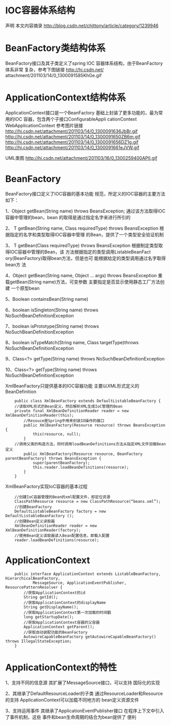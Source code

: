 IOC容器体系结构
===
声明 本文内容摘录
http://blog.csdn.net/chjttony/article/category/1239946

BeanFactory类结构体系
====

BeanFactory接口及其子类定义了spring IOC
容器体系结构，由于BeanFactory体系非常
复杂，参考下图链接
http://hi.csdn.net/
attachment/201103/14/0_1300091585KhGe.gif

ApplicationContext结构体系
====

ApplicationContext接口是一个BeanFactory
基础上封装了更多功能的，最为常用的IOC
容器，包含两个子接口ConfigurableAppli
cationContext  WebApplicationContext
参考图片链接
http://hi.csdn.net/attachment/201103/14/0_1300091636JbBr.gif
http://hi.csdn.net/attachment/201103/14/0_1300091650ZB6m.gif
http://hi.csdn.net/attachment/201103/14/0_1300091656DZ1g.gif
http://hi.csdn.net/attachment/201103/14/0_1300091661eJVW.gif

UML类图
http://hi.csdn.net/attachment/201103/16/0_1300259400APII.gif

BeanFactory
====

BeanFactory接口定义了IOC容器的基本功能
规范，所定义的IOC容器的主要方法如下：

1、Object getBean(String name) throws 
BeansException;
通过该方法取得IOC容器中管理的bean，bean
的取得是通过指定名字来进行所引的

2、<T> T getBean(String name, Class<T>
 requiredType) throws BeansException
 根据指定的名字和类型取得IOC容器中管理
 的Bean，提供了一个类型安全验证机制

3、<T> T getBean(Class<T> requiredType)
throws BeansException 
根据制定类型取得IOC容器中管理的Bean，该
方法根据指定的类型调用ListableBeanFact
ory(BeanFactory)取得bean方法，但是也可
能根据给定的类型调用通过名字取得bean方
法

4、Object getBean(String name, Object
... args) throws BeansException
重载getBean(String name)方法，可变参数
主要指定是否显示使用静态工厂方法创建
一个原型bean

5、Boolean containsBean(String name)

6、boolean isSingleton(String name) throws NoSuchBeanDefinitionException

7、boolean isPrototype(String name) throws NoSuchBeanDefinitionException

8、boolean isTypeMatch(String name, Class targetType)throws NoSuchBeanDefinitionException

9、Class<?> getType(String name) throws NoSuchBeanDefinitionException

10、Class<?> getType(String name) throws NoSuchBeanDefinitionException


XmlBeanFactory只提供基本的IOC容器功能
主要以XML形式定义的BeanDefinition

		public class XmlBeanFactory extends DefaultListableBeanFactory {  
		//读取XML形式的Bean定义，然后解析XML生成IoC管理的Bean      
		private final XmlBeanDefinitionReader reader = new XmlBeanDefinitionReader(this);  
		    //Resouce是Spring中用来封装IO操作的接口  
		    public XmlBeanFactory(Resource resource) throws BeansException {  
		        this(resource, null);  
		    }  
		//调用父类的构造方法，同时调用loadBeanDefinitions方法从指定XML文件加载Bean定义  
		    public XmlBeanFactory(Resource resource, BeanFactory parentBeanFactory) throws BeansException {  
		        super(parentBeanFactory);  
		        this.reader.loadBeanDefinitions(resource);  
		    }  
		}   

XmlBeanFactory实现IoC容器的基本过程

		//创建IoC容器管理的Bean的xml配置文件，即定位资源  
		ClassPathResource resource = new ClassPathResource(“beans.xml”);  
		//创建BeanFactory  
		DefaultListableBeanFactory factory = new DefaultListableBeanFactory ();  
		//创键Bean定义读取器  
		XmlBeanDefinitionReader reader = new XmlBeanDefinitionReader(factory);  
		//使用Bean定义读取器读入Bean配置信息，即载入配置  
		reader.loadBeanDefinitions(resource);  	

ApplicationContext
====

		public interface ApplicationContext extends ListableBeanFactory, HierarchicalBeanFactory,  
		        MessageSource, ApplicationEventPublisher, ResourcePatternResolver {  
		    //获取ApplicationContext的id  
		    String getId();  
		    //获取ApplicationContext的displayName  
		    String getDisplayName();  
		    //获取ApplicationContext第一次加载的时间戳  
		    long getStartupDate();  
		    //获取ApplicationContext容器的父容器  
		    ApplicationContext getParent();  
		    //获取自动装配功能的BeanFactory  
		    AutowireCapableBeanFactory getAutowireCapableBeanFactory() throws IllegalStateException;  
		}

ApplicationContext的特性
====

1、支持不同的信息源
其扩展了MessageSource接口，可以支持
国际化的实现

2、其继承了DefaultResourceLoader的子类
通过ResourceLoader和Resource的支持
ApplicationContext可以加载不同地方的
bean定义资源文件

3、支持运用事件
其继承了ApplicationEventPublisher接口
在程序上下文中引入了事件机制，这些
事件和bean生命周期的结合为bean提供了
便利